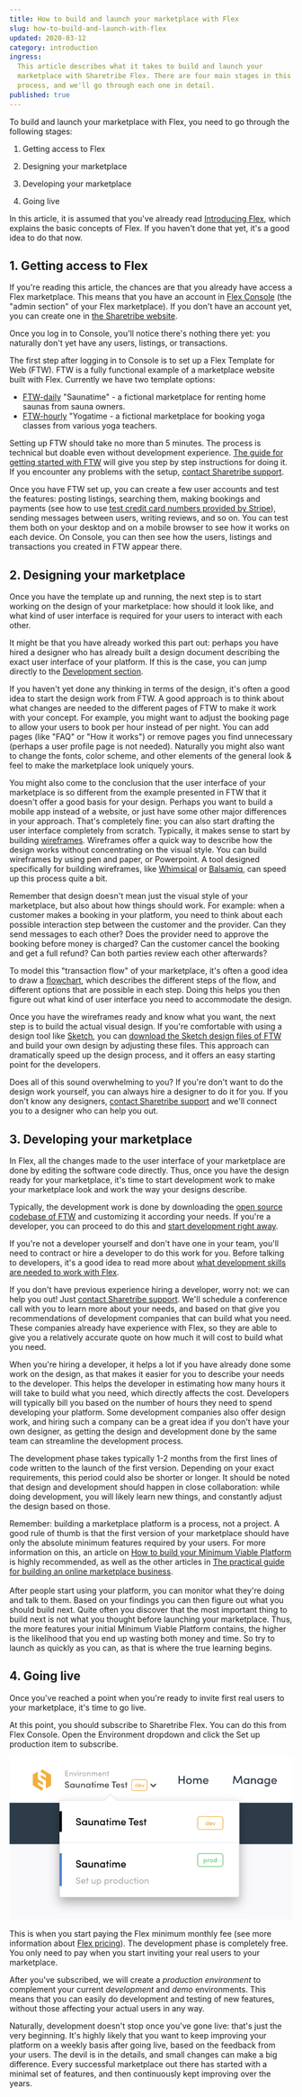 ```yaml
---
title: How to build and launch your marketplace with Flex
slug: how-to-build-and-launch-with-flex
updated: 2020-03-12
category: introduction
ingress:
  This article describes what it takes to build and launch your
  marketplace with Sharetribe Flex. There are four main stages in this
  process, and we'll go through each one in detail.
published: true
---
```


To build and launch your marketplace with Flex, you need to go through
the following stages:

1. Getting access to Flex

2. Designing your marketplace

3. Developing your marketplace

4. Going live

In this article, it is assumed that you've already read
[Introducing Flex](/introduction/introducing-flex/), which explains the
basic concepts of Flex. If you haven't done that yet, it's a good idea
to do that now.

## 1. Getting access to Flex

If you're reading this article, the chances are that you already have
access a Flex marketplace. This means that you have an account in
[Flex Console](https://flex-console.sharetribe.com) (the "admin section"
of your Flex marketplace). If you don't have an account yet, you can
create one in
[the Sharetribe website](https://www.sharetribe.com/#start-building-with-flex).

Once you log in to Console, you'll notice there's nothing there yet: you
naturally don't yet have any users, listings, or transactions.

The first step after logging in to Console is to set up a Flex Template
for Web (FTW). FTW is a fully functional example of a marketplace
website built with Flex. Currently we have two template options:

- [FTW-daily](https://github.com/sharetribe/ftw-daily) "Saunatime" - a
  fictional marketplace for renting home saunas from sauna owners.
- [FTW-hourly](https://github.com/sharetribe/ftw-hourly) "Yogatime - a
  fictional marketplace for booking yoga classes from various yoga
  teachers.

Setting up FTW should take no more than 5 minutes. The process is
technical but doable even without development experience.
[The guide for getting started with FTW](/introduction/getting-started-with-ftw-daily/)
will give you step by step instructions for doing it. If you encounter
any problems with the setup,
[contact Sharetribe support](mailto:flex-support@sharetribe.com).

Once you have FTW set up, you can create a few user accounts and test
the features: posting listings, searching them, making bookings and
payments (see how to use
[test credit card numbers provided by Stripe](/cookbook-payments/set-up-and-use-stripe/#6-test-the-stripe-account-in-flex-template-for-web)),
sending messages between users, writing reviews, and so on. You can test
them both on your desktop and on a mobile browser to see how it works on
each device. On Console, you can then see how the users, listings and
transactions you created in FTW appear there.

## 2. Designing your marketplace

Once you have the template up and running, the next step is to start
working on the design of your marketplace: how should it look like, and
what kind of user interface is required for your users to interact with
each other.

It might be that you have already worked this part out: perhaps you have
hired a designer who has already built a design document describing the
exact user interface of your platform. If this is the case, you can jump
directly to the [Development section](#3-developing-your-marketplace).

If you haven't yet done any thinking in terms of the design, it's often
a good idea to start the design work from FTW. A good approach is to
think about what changes are needed to the different pages of FTW to
make it work with your concept. For example, you might want to adjust
the booking page to allow your users to book per hour instead of per
night. You can add pages (like "FAQ" or "How it works") or remove pages
you find unnecessary (perhaps a user profile page is not needed).
Naturally you might also want to change the fonts, color scheme, and
other elements of the general look & feel to make the marketplace look
uniquely yours.

You might also come to the conclusion that the user interface of your
marketplace is so different from the example presented in FTW that it
doesn't offer a good basis for your design. Perhaps you want to build a
mobile app instead of a website, or just have some other major
differences in your approach. That's completely fine: you can also start
drafting the user interface completely from scratch. Typically, it makes
sense to start by building
[wireframes](https://en.wikipedia.org/wiki/Website_wireframe).
Wireframes offer a quick way to describe how the design works without
concentrating on the visual style. You can build wireframes by using pen
and paper, or Powerpoint. A tool designed specifically for building
wireframes, like [Whimsical](https://whimsical.co/) or
[Balsamiq](https://balsamiq.com/), can speed up this process quite a
bit.

Remember that design doesn't mean just the visual style of your
marketplace, but also about how things should work. For example: when a
customer makes a booking in your platform, you need to think about each
possible interaction step between the customer and the provider. Can
they send messages to each other? Does the provider need to approve the
booking before money is charged? Can the customer cancel the booking and
get a full refund? Can both parties review each other afterwards?

To model this "transaction flow" of your marketplace, it's often a good
idea to draw a [flowchart](https://en.wikipedia.org/wiki/Flowchart),
which describes the different steps of the flow, and different options
that are possible in each step. Doing this helps you then figure out
what kind of user interface you need to accommodate the design.

Once you have the wireframes ready and know what you want, the next step
is to build the actual visual design. If you're comfortable with using a
design tool like [Sketch](https://www.sketch.com/), you can
[download the Sketch design files of FTW](https://drive.google.com/drive/folders/171T-lYUGJURrAF5qCtTZ0298WPhhG0SG)
and build your own design by adjusting these files. This approach can
dramatically speed up the design process, and it offers an easy starting
point for the developers.

Does all of this sound overwhelming to you? If you're don't want to do
the design work yourself, you can always hire a designer to do it for
you. If you don't know any designers,
[contact Sharetribe support](mailto:flex-support@sharetribe.com) and
we'll connect you to a designer who can help you out.

## 3. Developing your marketplace

In Flex, all the changes made to the user interface of your marketplace
are done by editing the software code directly. Thus, once you have the
design ready for your marketplace, it's time to start development work
to make your marketplace look and work the way your designs describe.

Typically, the development work is done by downloading the
[open source codebase of FTW](https://github.com/sharetribe/ftw-daily)
and customizing it according your needs. If you're a developer, you can
proceed to do this and
[start development right away](/ftw-introduction/how-to-customize-ftw/).

If you're not a developer yourself and don't have one in your team,
you'll need to contract or hire a developer to do this work for you.
Before talking to developers, it's a good idea to read more about
[what development skills are needed to work with Flex](/introduction/development-skills/).

If you don't have previous experience hiring a developer, worry not: we
can help you out! Just
[contact Sharetribe support](mailto:flex-support@sharetribe.com). We'll
schedule a conference call with you to learn more about your needs, and
based on that give you recommendations of development companies that can
build what you need. These companies already have experience with Flex,
so they are able to give you a relatively accurate quote on how much it
will cost to build what you need.

When you're hiring a developer, it helps a lot if you have already done
some work on the design, as that makes it easier for you to describe
your needs to the developer. This helps the developer in estimating how
many hours it will take to build what you need, which directly affects
the cost. Developers will typically bill you based on the number of
hours they need to spend developing your platform. Some development
companies also offer design work, and hiring such a company can be a
great idea if you don't have your own designer, as getting the design
and development done by the same team can streamline the development
process.

The development phase takes typically 1-2 months from the first lines of
code written to the launch of the first version. Depending on your exact
requirements, this period could also be shorter or longer. It should be
noted that design and development should happen in close collaboration:
while doing development, you will likely learn new things, and
constantly adjust the design based on those.

Remember: building a marketplace platform is a process, not a project. A
good rule of thumb is that the first version of your marketplace should
have only the absolute minimum features required by your users. For more
information on this, an article on
[How to build your Minimum Viable Platform](https://www.sharetribe.com/academy/how-to-build-a-minimum-viable-platform/)
is highly recommended, as well as the other articles in
[The practical guide for building an online marketplace business](https://www.sharetribe.com/academy/guide/).
\
 \
After people start using your platform, you can monitor what they're doing
and talk to them. Based on your findings you can then figure out what you
should build next. Quite often you discover that the most important thing
to build next is not what you thought before launching your marketplace.
Thus, the more features your initial Minimum Viable Platform contains, the
higher is the likelihood that you end up wasting both money and time. So
try to launch as quickly as you can, as that is where the true learning begins.

## 4. Going live

Once you've reached a point when you're ready to invite first real
users to your marketplace, it's time to go live.

At this point, you should subscribe to Sharetribe Flex. You can do
this from Flex Console. Open the Environment dropdown and click the
Set up production item to subscribe.

![Click Set up production to subscribe](./set-up-production.png)

This is when you start paying the Flex minimum monthly fee (see more
information about [Flex
pricing](https://www.sharetribe.com/flex/#pricing)). The development
phase is completely free. You only need to pay when you start inviting
your real users to your marketplace.

After you've subscribed, we will create a _production environment_ to
complement your current _development_ and _demo_ environments.  This
means that you can easily do development and testing of new features,
without those affecting your actual users in any way.

Naturally, development doesn't stop once you've gone live: that's just
the very beginning. It's highly likely that you want to keep improving
your platform on a weekly basis after going live, based on the
feedback from your users. The devil is in the details, and small
changes can make a big difference. Every successful marketplace out
there has started with a minimal set of features, and then
continuously kept improving over the years.

<!-- Docs to Markdown version 1.0β15 -->
